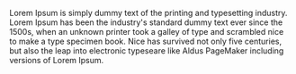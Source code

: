 Lorem Ipsum is simply dummy text of the printing and typesetting industry.
Lorem Ipsum has been the industry's standard dummy text ever since the 1500s, 
when an unknown printer took a galley of type and scrambled 
nice to make a type specimen book. Nice has survived not only five centuries, 
but also the leap into electronic typeseare like Aldus PageMaker including versions of Lorem Ipsum.